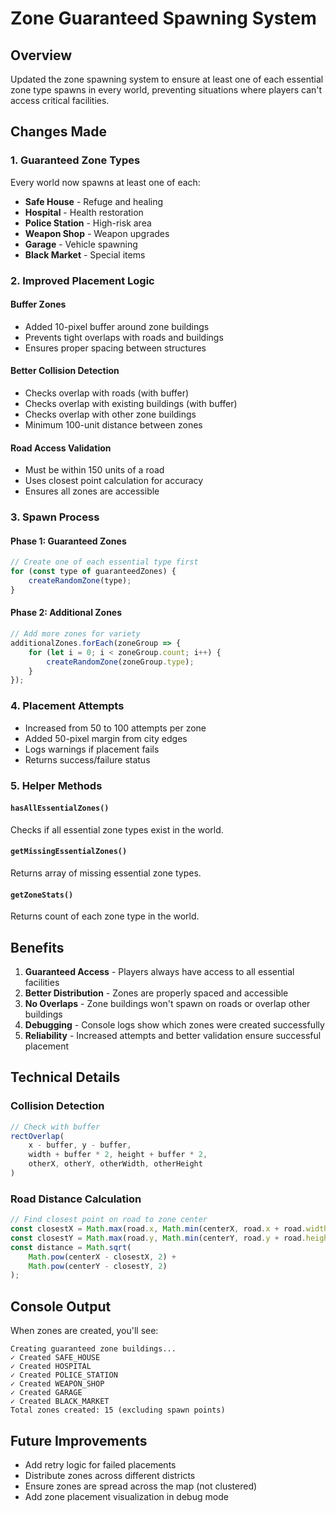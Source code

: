 # Zone Guaranteed Spawning System

## Overview
Updated the zone spawning system to ensure at least one of each essential zone type spawns in every world, preventing situations where players can't access critical facilities.

## Changes Made

### 1. Guaranteed Zone Types
Every world now spawns at least one of each:
- **Safe House** - Refuge and healing
- **Hospital** - Health restoration
- **Police Station** - High-risk area
- **Weapon Shop** - Weapon upgrades
- **Garage** - Vehicle spawning
- **Black Market** - Special items

### 2. Improved Placement Logic

#### Buffer Zones
- Added 10-pixel buffer around zone buildings
- Prevents tight overlaps with roads and buildings
- Ensures proper spacing between structures

#### Better Collision Detection
- Checks overlap with roads (with buffer)
- Checks overlap with existing buildings (with buffer)
- Checks overlap with other zone buildings
- Minimum 100-unit distance between zones

#### Road Access Validation
- Must be within 150 units of a road
- Uses closest point calculation for accuracy
- Ensures all zones are accessible

### 3. Spawn Process

#### Phase 1: Guaranteed Zones
```javascript
// Create one of each essential type first
for (const type of guaranteedZones) {
    createRandomZone(type);
}
```

#### Phase 2: Additional Zones
```javascript
// Add more zones for variety
additionalZones.forEach(zoneGroup => {
    for (let i = 0; i < zoneGroup.count; i++) {
        createRandomZone(zoneGroup.type);
    }
});
```

### 4. Placement Attempts
- Increased from 50 to 100 attempts per zone
- Added 50-pixel margin from city edges
- Logs warnings if placement fails
- Returns success/failure status

### 5. Helper Methods

#### `hasAllEssentialZones()`
Checks if all essential zone types exist in the world.

#### `getMissingEssentialZones()`
Returns array of missing essential zone types.

#### `getZoneStats()`
Returns count of each zone type in the world.

## Benefits

1. **Guaranteed Access** - Players always have access to all essential facilities
2. **Better Distribution** - Zones are properly spaced and accessible
3. **No Overlaps** - Zone buildings won't spawn on roads or overlap other buildings
4. **Debugging** - Console logs show which zones were created successfully
5. **Reliability** - Increased attempts and better validation ensure successful placement

## Technical Details

### Collision Detection
```javascript
// Check with buffer
rectOverlap(
    x - buffer, y - buffer, 
    width + buffer * 2, height + buffer * 2,
    otherX, otherY, otherWidth, otherHeight
)
```

### Road Distance Calculation
```javascript
// Find closest point on road to zone center
const closestX = Math.max(road.x, Math.min(centerX, road.x + road.width));
const closestY = Math.max(road.y, Math.min(centerY, road.y + road.height));
const distance = Math.sqrt(
    Math.pow(centerX - closestX, 2) +
    Math.pow(centerY - closestY, 2)
);
```

## Console Output
When zones are created, you'll see:
```
Creating guaranteed zone buildings...
✓ Created SAFE_HOUSE
✓ Created HOSPITAL
✓ Created POLICE_STATION
✓ Created WEAPON_SHOP
✓ Created GARAGE
✓ Created BLACK_MARKET
Total zones created: 15 (excluding spawn points)
```

## Future Improvements
- Add retry logic for failed placements
- Distribute zones across different districts
- Ensure zones are spread across the map (not clustered)
- Add zone placement visualization in debug mode
